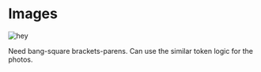 # Images

![hey][cool-photo]

Need bang-square brackets-parens. Can use the similar token logic for the photos.

[cool-photo]: https://images.unsplash.com/photo-1468818461933-b1d79f62434e?auto=format&fit=crop&w=1951&q=8
